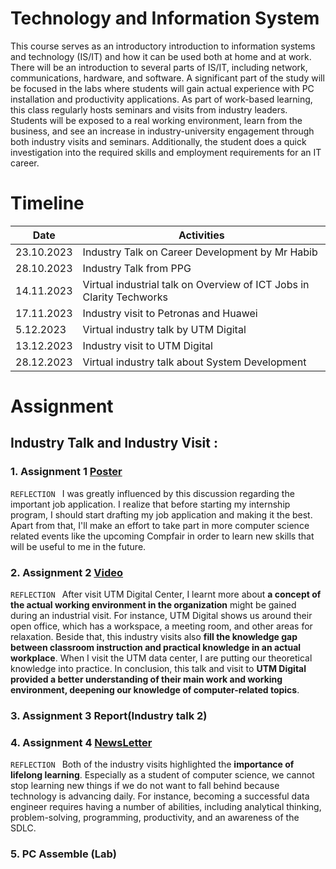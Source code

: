 # Technology and Information System 
This course serves as an introductory introduction to information systems and technology (IS/IT) and how it can be used both at home and at work. There will be an introduction to several parts of IS/IT, including network, communications, hardware, and software. A significant part of the study will be focused in the labs where students will gain actual experience with PC installation and productivity applications. As part of work-based learning, this class regularly hosts seminars and visits from industry leaders. Students will be exposed to a real working environment, learn from the business, and see an increase in industry-university engagement through both industry visits and seminars. Additionally, the student does a quick investigation into the required skills and employment requirements for an IT career.

# Timeline

| Date | Activities   |
|--|--|
|23.10.2023 | Industry Talk on Career Development by Mr Habib|
|28.10.2023 | Industry Talk from PPG
|14.11.2023 | Virtual industrial talk on Overview of ICT Jobs in Clarity Techworks |
|17.11.2023 | Industry visit to Petronas and Huawei|
|5.12.2023 | Virtual industry talk by UTM Digital |
|13.12.2023 | Industry visit to UTM Digital|
|28.12.2023 | Virtual industry talk about System Development |

# Assignment 
## Industry Talk and Industry Visit : 
### 1. Assignment 1 [Poster](https://github.com/TehRuQian/SECPH-Year1-Sem1/blob/main/Technology%20and%20Information%20System/TEH%20RU%20QIAN%20Career%20Development.pdf) 
`REFLECTION `
I was greatly influenced by this discussion regarding the important
job application. I realize that before starting my internship program, I
should start drafting my job application and making it the best. Apart from that, I'll make an effort to take part in more computer science related
events like the upcoming Compfair in order to learn new skills
that will be useful to me in the future.


### 2. Assignment 2 [Video](https://github.com/TehRuQian/SECPH-Year1-Sem1/blob/main/Technology%20and%20Information%20System/Industrial%20Talk%20and%20Visit%20(UTM%20Digital)%20(1).mp4)
`REFLECTION `
After visit UTM Digital Center, I learnt more about **a concept of the actual working environment in the organization** might be gained during an industrial visit. For instance, UTM Digital shows us around their open office, which has a workspace, a meeting room, and other areas for relaxation. Beside that, this industry visits also **fill the knowledge gap between classroom instruction and practical knowledge in an actual workplace**. When I visit the UTM data center, I are putting our theoretical knowledge into practice. In conclusion, this talk and visit to **UTM Digital provided a better understanding of their main work and working environment, deepening our knowledge of computer-related topics**.


### 3. Assignment 3 Report(Industry talk 2)


### 4. Assignment 4 [NewsLetter](https://github.com/TehRuQian/SECPH-Year1-Sem1/blob/main/Technology%20and%20Information%20System/TIS%20Industrial%20Visit%20Newsletter%20(1).pdf)
`REFLECTION `
Both of the industry visits highlighted the **importance of lifelong learning**. Especially as a student of computer science, we cannot stop learning new things if we do not want to fall behind because technology is advancing daily. For instance, becoming a successful data engineer requires having a number of abilities, including analytical thinking, problem-solving, programming, productivity, and an awareness of the SDLC.

### 5. PC Assemble (Lab)





